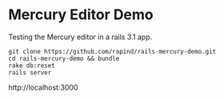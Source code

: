 # Mercury Editor Demo

Testing the Mercury editor in a rails 3.1 app.

```
git clone https://github.com/rapind/rails-mercury-demo.git
cd rails-mercury-demo && bundle
rake db:reset
rails server
```

http://localhost:3000

